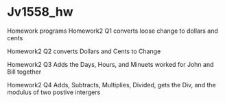 # Jv1558_hw
Homework programs 
Homework2 Q1 converts loose change to dollars and cents 

Homework2 Q2 converts Dollars and Cents to Change 

Homework2 Q3 Adds the Days, Hours, and Minuets worked for John and Bill together 

Homework2 Q4 Adds, Subtracts, Multiplies, Divided, gets the Div, and the modulus of two postive intergers
